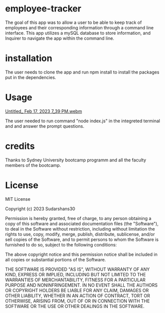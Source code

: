 # employee-tracker
The goal of this app was to allow a user to be able to keep track of employees and their corresponding information through a command line interface. This app utilizes a mySQL database to store information, and Inquirer to navigate the app within the command line.

# installation
The user needs to clone the app and run npm install to install the packages put in the dependencies.

# Usage

[Untitled_ Feb 17, 2023 7_39 PM.webm](https://user-images.githubusercontent.com/117637113/219595843-2cdb14b6-2c13-46d5-b655-cdd373f907d3.webm)





The user needed to run command "node index.js" in the integreted terminal and and answer the prompt questions.


# credits
Thanks to Sydney University bootcamp programm and all the faculty members of the bootcamp.


# License
MIT License

Copyright (c) 2023 Sudarshans30

Permission is hereby granted, free of charge, to any person obtaining a copy of this software and associated documentation files (the "Software"), to deal in the Software without restriction, including without limitation the rights to use, copy, modify, merge, publish, distribute, sublicense, and/or sell copies of the Software, and to permit persons to whom the Software is furnished to do so, subject to the following conditions:

The above copyright notice and this permission notice shall be included in all copies or substantial portions of the Software.

THE SOFTWARE IS PROVIDED "AS IS", WITHOUT WARRANTY OF ANY KIND, EXPRESS OR IMPLIED, INCLUDING BUT NOT LIMITED TO THE WARRANTIES OF MERCHANTABILITY, FITNESS FOR A PARTICULAR PURPOSE AND NONINFRINGEMENT. IN NO EVENT SHALL THE AUTHORS OR COPYRIGHT HOLDERS BE LIABLE FOR ANY CLAIM, DAMAGES OR OTHER LIABILITY, WHETHER IN AN ACTION OF CONTRACT, TORT OR OTHERWISE, ARISING FROM, OUT OF OR IN CONNECTION WITH THE SOFTWARE OR THE USE OR OTHER DEALINGS IN THE SOFTWARE.
